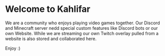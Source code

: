 # Welcome to Kahlifar

We are a community who enjoys playing video games together. Our Discord and Minecraft server nedd special custom features like Discord bots or our own Website.
While we are streaming our own Twitch overlay pulled from a website is also stored and collaborated here.

Enjoy :)
